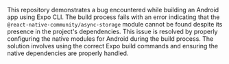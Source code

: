 This repository demonstrates a bug encountered while building an Android app using Expo CLI. The build process fails with an error indicating that the `@react-native-community/async-storage` module cannot be found despite its presence in the project's dependencies. This issue is resolved by properly configuring the native modules for Android during the build process.  The solution involves using the correct Expo build commands and ensuring the native dependencies are properly handled. 